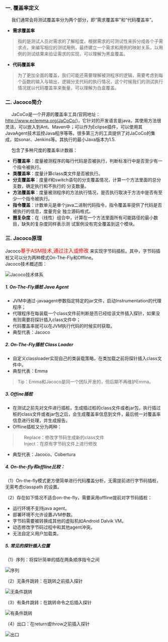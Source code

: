 ### 一. 覆盖率定义
&nbsp;&nbsp;&nbsp;&nbsp; 我们通常会将测试覆盖率分为两个部分，即“需求覆盖率”和“代码覆盖率”。
- **需求覆盖率**  
> 指的是测试人员对需求的了解程度，根据需求的可测试性来拆分成各个子需求点，来编写相应的测试用例，最终建立一个需求和用例的映射关系，以用例的测试结果来验证需求的实现，可以理解为黑盒覆盖。

- **代码覆盖率** 
> 为了更加全面的覆盖，我们可能还需要理解被测程序的逻辑，需要考虑到每个函数的输入与输出，逻辑分支代码的执行情况，这个时候我们的测试执行情况就以代码覆盖率来衡量，可以理解为白盒覆盖。

### 二. Jacoco简介
&nbsp;&nbsp;&nbsp;&nbsp; JaCoCo是一个开源的覆盖率工具(官网地址：http://www.eclemma.org/JaCoCo/)，它针对的开发语言是java，其使用方法很灵活，可以嵌入到Ant、Maven中；可以作为Eclipse插件，可以使用其JavaAgent技术监控Java程序等等。很多第三方的工具提供了对JaCoCo的集成，如sonar、Jenkins等。其执行的最小Java版本为1.5.

&nbsp;&nbsp;&nbsp;&nbsp; 包含了多种尺度的覆盖率计数器：  
- **行覆盖率**：度量被测程序的每行代码是否被执行，判断标准行中是否至少有一个指令被执行。
- **类覆盖率**：度量计算class类文件是否被执行。
- **分支覆盖率**：度量if和switch语句的分支覆盖情况，计算一个方法里面的总分支数，确定执行和不执行的 分支数量。
- **方法覆盖率**：度量被测程序的方法执行情况，是否执行取决于方法中是否有至少一个指令被执行。
- **指令覆盖**：计数单元是单个java二进制代码指令，指令覆盖率提供了代码是否被执行的信息，度量完全 独立源码格式。
- **圈复杂度**：在（线性）组合中，计算在一个方法里面所有可能路径的最小数目，缺失的复杂度同样表示测 试案例没有完全覆盖到这个模块。

### 三. Jacoco原理
Jacoco<font color=red size=3>基于ASM技术,通过注入或修改</font> 来实现字节码插桩。其中，字节码插桩又可以分为两种模式On-The-Fly和Offline。  
Jacoco技术概述图：

![Jacoco技术体系](https://github.com/daxiaoHe-Girls/daxiaoHe-Girls.github.io/blob/master/images/images_jacoco/Jacoco%E6%8A%80%E6%9C%AF%E4%BD%93%E7%B3%BB.PNG)

##### 1. On-The-Fly插桩 Java Agent

- JVM中通过-javaagent参数指定特定的jar文件，启动Instrumentation的代理程序；  
- 代理程序在每装载一个class文件前判断是否已经给该文件插入探针，如果没有则需要将探针插入class文件中；
- 代码覆盖率就可以在JVM执行代码的时候实时获取。
- 典型代表：Jacoco

##### 2. On-The-Fly插桩 Class Loader

- 自定义classloader实现自己的类装载策略，在类加载之前将探针插入class文件中。
- 典型代表：Emma 
> Tip：Emma和Jacoco是同一个团队开发的，但后期不再维护Emma。

##### 3. Offine插桩
- 在测试之前先对文件进行插桩，生成插过桩的class文件或者jar包，执行插过桩的class文件或者jar包之后，会生成覆盖率信息到文件，最后统一对覆盖率信息进行处理，并生成报告。
- Offline插桩又分为两种：
> &nbsp;&nbsp;&nbsp;&nbsp; Replace：修改字节码生成新的class文件  
> &nbsp;&nbsp;&nbsp;&nbsp; Inject：在原有字节码文件上进行修改
- 典型代表：Jacoco、Cobertura

##### 4. On-the-fly和offline比较：

（1）On-the-fly模式更方便简单进行代码覆盖分析，无需提前进行字节码插桩，无需考虑classpath 的设置。

（2）存在如下情况不适合on-the-fly，需要采用offline提前对字节码插桩：

- 运行环境不支持java agent。
- 部署环境不允许设置JVM参数。
- 字节码需要被转换成其他的虚拟机如Android Dalvik VM。
- 动态修改字节码过程中和其他agent冲突。
- 无法自定义用户加载类。

##### 5. 常见的探针插入位置
（1）序列：将探针简单的插在两条顺序指令之间

![序列](https://github.com/daxiaoHe-Girls/daxiaoHe-Girls.github.io/blob/master/images/images_jacoco/%E5%BA%8F%E5%88%97.PNG)

（2）无条件跳转：在跳转之前插入探针 

![无条件跳转](https://github.com/daxiaoHe-Girls/daxiaoHe-Girls.github.io/blob/master/images/images_jacoco/%E6%97%A0%E6%9D%A1%E4%BB%B6%E8%B7%B3%E8%BD%AC.PNG)

（3）有条件跳转：在跳转命令之后插入探针  

![有条件跳转](https://github.com/daxiaoHe-Girls/daxiaoHe-Girls.github.io/blob/master/images/images_jacoco/%E6%9C%89%E6%9D%A1%E4%BB%B6%E8%B7%B3%E8%BD%AC.PNG)

（4）出口：在return或throw之前插入探针

![出口](https://github.com/daxiaoHe-Girls/daxiaoHe-Girls.github.io/blob/master/images/images_jacoco/%E5%87%BA%E5%8F%A3.PNG)

